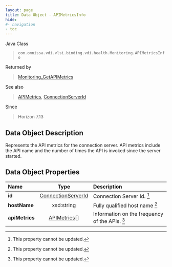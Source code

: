 ```yaml
---
layout: page
title: Data Object - APIMetricsInfo
hide:
#- navigation
- toc
---
```






Java Class
> `com.omnissa.vdi.vlsi.binding.vdi.health.Monitoring.APIMetricsInfo`

Returned by
> [Monitoring_GetAPIMetrics](vdi.health.Monitoring.md#getAPIMetrics)

See also
> [APIMetrics](vdi.health.Monitoring.APIMetrics.md), [ConnectionServerId](vdi.entity.ConnectionServerId.md)

Since
> Horizon 7.13


## Data Object Description

Represents the API metrics for the connection server. API metrics include the API name and the number of times the API is invoked since the server started.

## Data Object Properties

 Name | Type | Description
:---|:---:|:---
**id**| [ConnectionServerId](vdi.entity.ConnectionServerId.md)|  Connection Server Id. [^2]
**hostName**|  xsd:string|  Fully qualified host name [^2]
**apiMetrics**| [APIMetrics[]](vdi.health.Monitoring.APIMetrics.md)|  Information on the frequency of the APIs. [^2]


 


[^2]: This property cannot be updated.